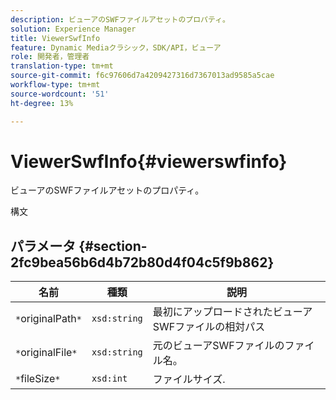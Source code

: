 ```yaml
---
description: ビューアのSWFファイルアセットのプロパティ。
solution: Experience Manager
title: ViewerSwfInfo
feature: Dynamic Mediaクラシック，SDK/API，ビューア
role: 開発者，管理者
translation-type: tm+mt
source-git-commit: f6c97606d7a4209427316d7367013ad9585a5cae
workflow-type: tm+mt
source-wordcount: '51'
ht-degree: 13%

---
```



# ViewerSwfInfo{#viewerswfinfo}

ビューアのSWFファイルアセットのプロパティ。

構文

## パラメータ {#section-2fc9bea56b6d4b72b80d4f04c5f9b862}

| 名前 | 種類 | 説明 |
|---|---|---|
| `*`originalPath`*` | `xsd:string` | 最初にアップロードされたビューアSWFファイルの相対パス |
| `*`originalFile`*` | `xsd:string` | 元のビューアSWFファイルのファイル名。 |
| `*`fileSize`*` | `xsd:int` | ファイルサイズ. |

